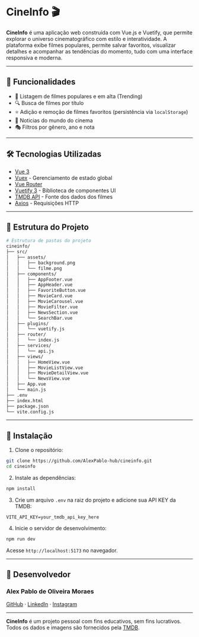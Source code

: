 # CineInfo 🎬

**CineInfo** é uma aplicação web construída com Vue.js e Vuetify, que permite explorar o universo cinematográfico com estilo e interatividade. A plataforma exibe filmes populares, permite salvar favoritos, visualizar detalhes e acompanhar as tendências do momento, tudo com uma interface responsiva e moderna.

---
## 🚀 Funcionalidades

- 🎥 Listagem de filmes populares e em alta (Trending)
- 🔍 Busca de filmes por título
- ⭐ Adição e remoção de filmes favoritos (persistência via `localStorage`)
- 📅 Noticias do mundo do cinema
- 🎭 Filtros por gênero, ano e nota

---
## 🛠️ Tecnologias Utilizadas

- [Vue 3](https://vuejs.org/)
- [Vuex](https://vuex.vuejs.org/) - Gerenciamento de estado global
- [Vue Router](https://router.vuejs.org/)
- [Vuetify 3](https://next.vuetifyjs.com/) - Biblioteca de componentes UI
- [TMDB API](https://www.themoviedb.org/documentation/api) - Fonte dos dados dos filmes
- [Axios](https://axios-http.com/) - Requisições HTTP

---
## 📂 Estrutura do Projeto

```bash
# Estrutura de pastas do projeto
cineinfo/
├── src/
│   ├── assets/
│   │   ├── background.png
│   │   └── filme.png
│   ├── components/
│   │   ├── AppFooter.vue
│   │   ├── AppHeader.vue
│   │   ├── FavoriteButton.vue
│   │   ├── MovieCard.vue
│   │   ├── MovieCarousel.vue
│   │   ├── MovieFilter.vue
│   │   ├── NewsSection.vue
│   │   └── SearchBar.vue
│   ├── plugins/
│   │   └── vuetify.js
│   ├── router/
│   │   └── index.js
│   ├── services/
│   │   └── api.js
│   ├── views/
│   │   ├── HomeView.vue
│   │   ├── MovieListView.vue
│   │   ├── MovieDetailView.vue
│   │   └── NewsView.vue
│   ├── App.vue
│   └── main.js
├── .env
├── index.html
├── package.json
└── vite.config.js
```

---
## 🔧 Instalação

1. Clone o repositório:

```bash
git clone https://github.com/AlexPablo-hub/cineinfo.git
cd cineinfo
```

2. Instale as dependências:

```bash
npm install
```

3. Crie um arquivo `.env` na raiz do projeto e adicione sua API KEY da TMDB:

```env
VITE_API_KEY=your_tmdb_api_key_here
```

4. Inicie o servidor de desenvolvimento:

```bash
npm run dev
```
Acesse `http://localhost:5173` no navegador.

---

## 👤 Desenvolvedor

### Alex Pablo de Oliveira Moraes 

[GitHub](https://github.com/AlexPablo-hub) · [LinkedIn](https://www.linkedin.com/in/alex-pablo-d-4961a9141/) · [Instagram](https://instagram.com/alex_p.oliveira/)

---

**CineInfo** é um projeto pessoal com fins educativos, sem fins lucrativos. Todos os dados e imagens são fornecidos pela [TMDB](https://www.themoviedb.org/).